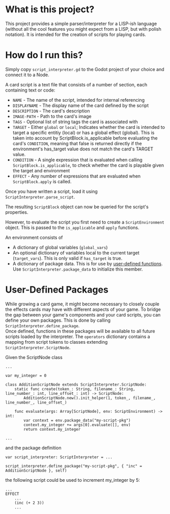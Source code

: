 # What is this project?

This project provides a simple parser/interpreter for a LISP-ish language
(without all the cool features you might expect from a LISP, but with polish
notation).
It is intended for the creation of scripts for playing cards.

# How do I run this?

Simply copy `script_interpreter.gd` to the Godot project of your choice and
connect it to a Node.

A card script is a text file that consists of a number of section, each
containing text or code:

- `NAME` - The name of the script, intended for internal referencing
- `DISPLAYNAME` - The display name of the card defined by the script
- `DESCRIPTION` - The card's description
- `IMAGE-PATH` - Path to the card's image
- `TAGS` - Optional list of string tags the card is associated with
- `TARGET` - Either `global` or `local`; Indicates whether the card is
  intended to target a specific entitiy (local) or has a global effect
  (global). This is taken into account by ScriptBlock.is_applicable before
  evaluating the card's `CONDITION`, meaning that false is returned directly if
  the environment's has_target value does not match the card's TARGET value.
- `CONDITION` - A single expression that is evaluated when calling
  `ScriptBlock.is_applicable`, to check whether the card is playable given the
  target and environment
- `EFFECT` - Any number of expressions that are evaluated when
  `ScriptBlock.apply` is called.

Once you have written a script, load it using `ScriptInterpreter.parse_script`.

The resulting `ScriptBlock` object can now be queried for the script's
properties.

However, to evaluate the script you first need to create a `ScriptEnvironment`
object. This is passed to the `is_applicable` and `apply` functions.

An environment consists of

- A dictionary of global variables (`global_vars`)
- An optional dictionary of variables local to the current target
  (`target_vars`). This is only valid if `has_target` is true.
- A dictionary of package data. This is for use by
  [user-defined functions](#user-defined-packages). Use
  `ScriptInterpreter.package_data` to initialize this member.

# User-Defined Packages

While growing a card game, it might become necessary to closely couple the
effects cards may have with different aspects of your game. To bridge the gap
between your game's components and your card scripts, you can define your own
packages. This is done by calling `ScriptInterpreter.define_package`. \
Once defined, functions in these packages will be available to all future
scripts loaded by the interpreter. The `operators` dictionary contains a
mapping from script tokens to classes extending `ScriptInterpreter.ScriptNode`.

Given the ScriptNode class

```
...

var my_integer = 0

class AdditionScriptNode extends ScriptInterpreter.ScriptNode:
    static func create(token_: String, filename_: String, line_number_: int, line_offset_: int) -> ScriptNode:
        AdditionScriptNode.new().init_helper(1, token_, filename_, line_number_, line_offset_)

    func evaluate(args: Array[ScriptNode], env: ScriptEnvironment) -> int:
        var context = env.package_data("my-script-pkg")
        context.my_integer += args[0].evaluate([], env)
        return context.my_integer

...
```

and the package definition

```
var script_interpreter: ScriptInterpreter = ...

script_interpreter.define_package("my-script-pkg", { "inc" = AdditionScriptNode }, self)
```

the following script could be used to increment my_integer by 5:

```
...
EFFECT
    ...
    (inc (+ 2 3))
    ...
```

